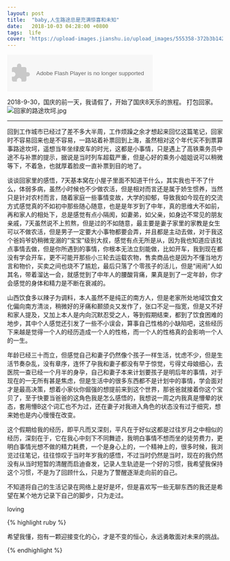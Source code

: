 ```yaml
---
layout: post
title:  "baby,人生路途总是充满惊喜和未知"
date:   2018-10-03 04:28:00 +0800
tags:  life 
cover: 'https://upload-images.jianshu.io/upload_images/555358-372b3b1421717a39.png?imageMogr2/auto-orient/strip%7CimageView2/2/w/1240'
---
```


<object width="340" height="86" data="http://music.163.com/style/swf/widget.swf?
sid=1234572&type=2&auto=1&width=320&height=66" 
type="application/x-shockwave-flash">
</object>

2018-9-30，国庆的前一天，我请假了，开始了国庆8天乐的旅程。
打包回家。
![回家的路途坎坷.jpg](https://upload-images.jianshu.io/upload_images/555358-8c67a8896c91a1fd.jpeg?imageMogr2/auto-orient/strip%7CimageView2/2/w/400)

---

回到工作城市已经过了差不多大半周，工作烦躁之余才想起来回忆这篇笔记，回家时不容易回来也是不容易，一路站着补票回到上海，虽然相对这个年代买不到票算事路途坎坷，遥想当年坐绿皮车的时光，这都是小事情，只是遇上了高铁乘务员中途不与补票的提示，据说是当时列车超载严重，但是心好的乘务小姐姐说可以稍微等下，不着急，也就厚着脸皮一直补票到目的地了。

谈谈回家里的感悟，7天基本窝在小屋子里面不知道干什么，其实我也干不了什么，体弱多病，虽然小时候也不少做农活，但是相对而言还是属于娇生惯养，当然只是针对农村而言，随着家庭一些事情变故，大学的抑郁，导致我如今现在的交流方式感觉真的不如初中那些随心随意，也是是年岁到了中年，真的思维大不如前，再和家人的相处下，总是感觉有点小隔阂，如妻弟，如父亲，如身边不常见的朋友亲戚，7天虽然说不上煎熬，但是过的不如随意，最主要是妻子家里的家教是女生可以不做农活，但是男子一定要大小事物都要会弄，并且都是主动去做，对于我这个爸妈爷奶稍微宠溺的“宝宝”级别大叔，感觉有点无所是从，因为我也知道应该找点事情去做，但是你所遇到的事情，你根本无法立刻能做，比如开车，我到现在都没有学会开车，更不可能开那些小三轮去运载农物，售卖商品也是因为不懂当地方言和物价，买卖之间也烧不了尴尬，最后只落了个零孩子的活儿，但是“闹闹”人如其名，带着溜达一会，就感觉到了中年人的腰酸背痛，果真是到了一定年龄，你才会感觉的身体和精力是不断在衰减的。

 山西饮食多以辣子为调料，本人虽然不是纯正的南方人，但是老家所处地域饮食文化偏向南方清淡，稍微好的牙痛和颞颌炎又发作了，张口不足一指宽，但是又不好和家人提及，又加上本人是内向沉默忍受之人，等到假期结束，都到了饮食困难的地步，其中个人感觉还引发了一些不小误会，算事自己性格的小缺陷吧，这些经历下来越是觉得一个人的经历造成一个人的性格，而一个人的性格真的会影响一个人的一生。

 年龄已经三十而立，但感觉自己和妻子仍然像个孩子一样生活，忧虑不少，但是生活节奏杂乱，没有章序，连怀了孕我和妻子都没有早于惊觉，亏得丈母娘细心，去医院一查已经一个月半的身孕，自己和妻子本来计划要孩子是明后年的事情，对于现在的一无所有甚是焦虑，但是生活中的很多东西都不是计划中的事情，学会面对才是最高决策，想着小家伙你倔强的想提前来到这个世界，那爸爸就接着你这个宝贝了，至于快要当爸爸的这角色我是怎么感悟的，我想说一周之内我真是懵晕的状态，套用懵B这个词汇也不为过，还在妻子对我进入角色的状态没有过于细究，想来她也是内心慢慢在改变。

 这个假期给我的经历，即平凡而又深刻，平凡在于好似这都是过往岁月之中相似的经历，深刻在于，它在我心中刻下不同舞迹，我明白事情不想而坐的徒劳费力，更明白事情光想不做的精力耗费，一个是身心上的，一个精神上的，很多时候，我浏览过往笔记，往往惊叹于当时年岁我的感悟，不过当时仍然是当时，现在的我仍然没有从当时短暂的清醒而启迪奋发，记录人生轨迹是一个好的习惯，我希望我保持这个习惯，不是为了回顾什么，只是为了警醒逐渐走向前的自己。


 不知道将自己的生活记录在网络上是好是坏，但是喜欢写一些无聊东西的我还是希望在某个地方记录下自己的脚步，只为走过。


loving


{% highlight ruby %}

 希望我懂，抱有一颗迎接变化的心，才是不变的恒心，永远勇敢面对未来的挑战。

{% endhighlight %}

